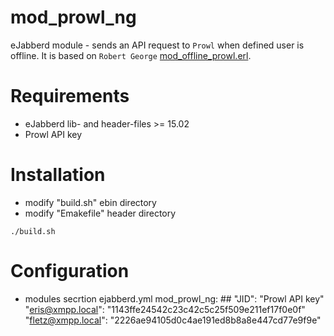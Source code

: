 # mod_prowl_ng

eJabberd module - sends an API request to `Prowl` when defined user is offline. It is based on `Robert George` [mod_offline_prowl.erl](http://www.unsleeping.com/2010/07/31/prowl-module-for-ejabberd/).

# Requirements

- eJabberd lib- and header-files >= 15.02
- Prowl API key

# Installation

* modify "build.sh" ebin directory
* modify "Emakefile" header directory

`./build.sh`

# Configuration

* modules secrtion ejabberd.yml
      mod_prowl_ng:
        ## "JID": "Prowl API key"
        "eris@xmpp.local":  "1143ffe24542c23c42c5c25f509e211ef17f0e0f"
        "fletz@xmpp.local": "2226ae94105d0c4ae191ed8b8a8e447cd77e9f9e"
